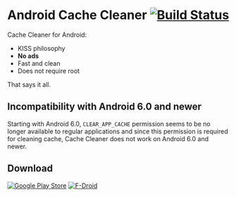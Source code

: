 Android Cache Cleaner [![Build Status](https://travis-ci.org/Frozen-Developers/android-cache-cleaner.svg)](https://travis-ci.org/Frozen-Developers/android-cache-cleaner)
======================

Cache Cleaner for Android:

  - KISS philosophy
  - **No ads**
  - Fast and clean
  - Does not require root

That says it all.

Incompatibility with Android 6.0 and newer
------------------------------------------
Starting with Android 6.0, ```CLEAR_APP_CACHE``` permission seems to be no longer available to regular applications and since this permission is required for cleaning cache, Cache Cleaner does not work on Android 6.0 and newer.

Download
--------

[![Google Play Store](https://developer.android.com/images/brand/en_generic_rgb_wo_60.png)](https://play.google.com/store/apps/details?id=com.frozendevs.cache.cleaner)
[![F-Droid](https://guardianproject.info/wp-content/uploads/2014/07/logo-fdroid.png)](https://f-droid.org/repository/browse/?fdid=com.frozendevs.cache.cleaner)

